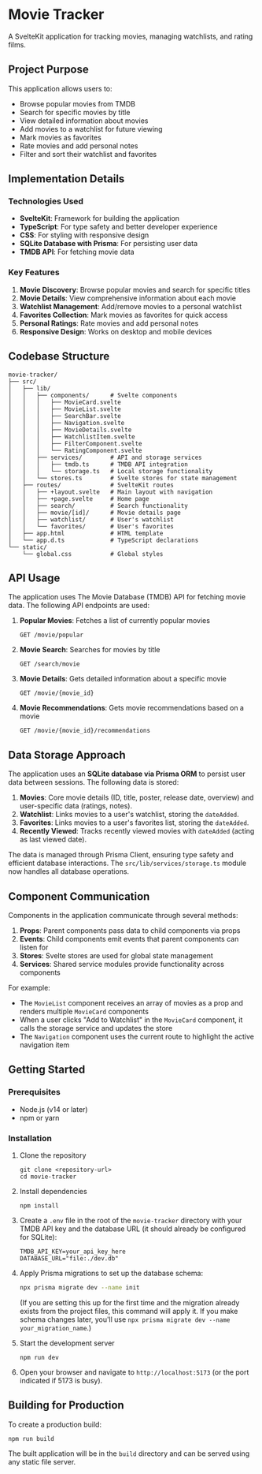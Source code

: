 # Movie Tracker

A SvelteKit application for tracking movies, managing watchlists, and rating films.

## Project Purpose

This application allows users to:
- Browse popular movies from TMDB
- Search for specific movies by title
- View detailed information about movies
- Add movies to a watchlist for future viewing
- Mark movies as favorites
- Rate movies and add personal notes
- Filter and sort their watchlist and favorites

## Implementation Details

### Technologies Used

- **SvelteKit**: Framework for building the application
- **TypeScript**: For type safety and better developer experience
- **CSS**: For styling with responsive design
- **SQLite Database with Prisma**: For persisting user data
- **TMDB API**: For fetching movie data

### Key Features

1. **Movie Discovery**: Browse popular movies and search for specific titles
2. **Movie Details**: View comprehensive information about each movie
3. **Watchlist Management**: Add/remove movies to a personal watchlist
4. **Favorites Collection**: Mark movies as favorites for quick access
5. **Personal Ratings**: Rate movies and add personal notes
6. **Responsive Design**: Works on desktop and mobile devices

## Codebase Structure

```
movie-tracker/
├── src/
│   ├── lib/
│   │   ├── components/      # Svelte components
│   │   │   ├── MovieCard.svelte
│   │   │   ├── MovieList.svelte
│   │   │   ├── SearchBar.svelte
│   │   │   ├── Navigation.svelte
│   │   │   ├── MovieDetails.svelte
│   │   │   ├── WatchlistItem.svelte
│   │   │   ├── FilterComponent.svelte
│   │   │   └── RatingComponent.svelte
│   │   ├── services/        # API and storage services
│   │   │   ├── tmdb.ts      # TMDB API integration
│   │   │   └── storage.ts   # Local storage functionality
│   │   └── stores.ts        # Svelte stores for state management
│   ├── routes/              # SvelteKit routes
│   │   ├── +layout.svelte   # Main layout with navigation
│   │   ├── +page.svelte     # Home page
│   │   ├── search/          # Search functionality
│   │   ├── movie/[id]/      # Movie details page
│   │   ├── watchlist/       # User's watchlist
│   │   └── favorites/       # User's favorites
│   ├── app.html             # HTML template
│   └── app.d.ts             # TypeScript declarations
└── static/
    └── global.css           # Global styles
```

## API Usage

The application uses The Movie Database (TMDB) API for fetching movie data. The following API endpoints are used:

1. **Popular Movies**: Fetches a list of currently popular movies
   ```
   GET /movie/popular
   ```

2. **Movie Search**: Searches for movies by title
   ```
   GET /search/movie
   ```

3. **Movie Details**: Gets detailed information about a specific movie
   ```
   GET /movie/{movie_id}
   ```

4. **Movie Recommendations**: Gets movie recommendations based on a movie
   ```
   GET /movie/{movie_id}/recommendations
   ```

## Data Storage Approach

The application uses an **SQLite database via Prisma ORM** to persist user data between sessions. The following data is stored:

1. **Movies**: Core movie details (ID, title, poster, release date, overview) and user-specific data (ratings, notes).
2. **Watchlist**: Links movies to a user's watchlist, storing the `dateAdded`.
3. **Favorites**: Links movies to a user's favorites list, storing the `dateAdded`.
4. **Recently Viewed**: Tracks recently viewed movies with `dateAdded` (acting as last viewed date).

The data is managed through Prisma Client, ensuring type safety and efficient database interactions. The `src/lib/services/storage.ts` module now handles all database operations.

## Component Communication

Components in the application communicate through several methods:

1. **Props**: Parent components pass data to child components via props
2. **Events**: Child components emit events that parent components can listen for
3. **Stores**: Svelte stores are used for global state management
4. **Services**: Shared service modules provide functionality across components

For example:
- The `MovieList` component receives an array of movies as a prop and renders multiple `MovieCard` components
- When a user clicks "Add to Watchlist" in the `MovieCard` component, it calls the storage service and updates the store
- The `Navigation` component uses the current route to highlight the active navigation item

## Getting Started

### Prerequisites

- Node.js (v14 or later)
- npm or yarn

### Installation

1. Clone the repository
   ```
   git clone <repository-url>
   cd movie-tracker
   ```

2. Install dependencies
   ```
   npm install
   ```

3. Create a `.env` file in the root of the `movie-tracker` directory with your TMDB API key and the database URL (it should already be configured for SQLite):
   ```env
   TMDB_API_KEY=your_api_key_here
   DATABASE_URL="file:./dev.db"
   ```

4. Apply Prisma migrations to set up the database schema:
   ```bash
   npx prisma migrate dev --name init
   ```
   (If you are setting this up for the first time and the migration already exists from the project files, this command will apply it. If you make schema changes later, you'll use `npx prisma migrate dev --name your_migration_name`.)

5. Start the development server
   ```
   npm run dev
   ```

6. Open your browser and navigate to `http://localhost:5173` (or the port indicated if 5173 is busy).

## Building for Production

To create a production build:

```
npm run build
```

The built application will be in the `build` directory and can be served using any static file server.
